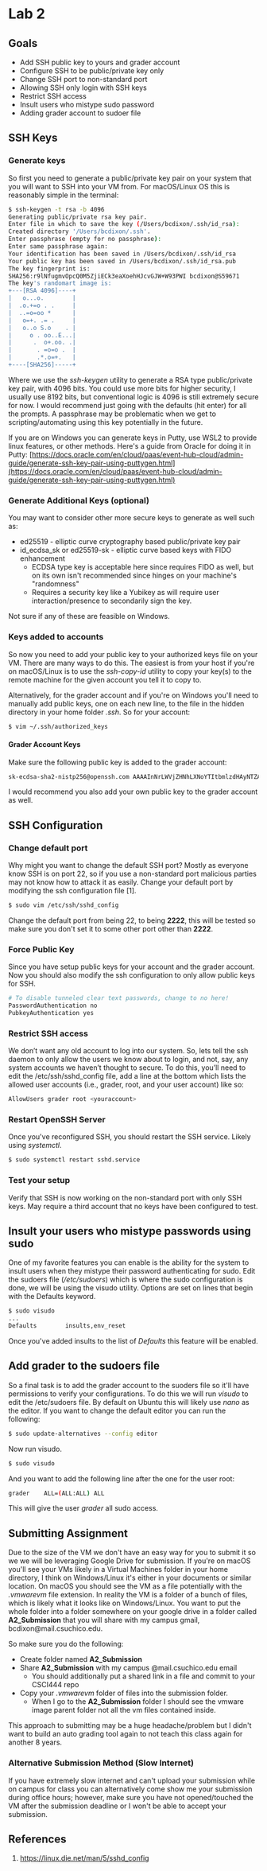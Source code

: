 # Lab 2

## Goals

* Add SSH public key to yours and grader account
* Configure SSH to be public/private key only
* Change SSH port to non-standard port
* Allowing SSH only login with SSH keys
* Restrict SSH access
* Insult users who mistype sudo password
* Adding grader account to sudoer file

## SSH Keys

### Generate keys

So first you need to generate a public/private key pair on your system that you will want to SSH into your VM from. For macOS/Linux OS this is reasonably simple in the terminal:

```bash
$ ssh-keygen -t rsa -b 4096
Generating public/private rsa key pair.
Enter file in which to save the key (/Users/bcdixon/.ssh/id_rsa):
Created directory '/Users/bcdixon/.ssh'.
Enter passphrase (empty for no passphrase):
Enter same passphrase again:
Your identification has been saved in /Users/bcdixon/.ssh/id_rsa
Your public key has been saved in /Users/bcdixon/.ssh/id_rsa.pub
The key fingerprint is:
SHA256:r9lNfugmvOpcQ0M5ZjiECk3eaXoehHJcvGJW+W93PWI bcdixon@S59671
The key's randomart image is:
+---[RSA 4096]----+
|   o...o.        |
|  .o.+=o . .     |
|  ..=o=oo *      |
|   o=+. .= .     |
|   o..o S.o    . |
|     o . oo..E...|
|      .  o+.oo. .|
|       . =o=o .  |
|       .*.o=+.   |
+----[SHA256]-----+
```

Where we use the *ssh-keygen* utility to generate a RSA type public/private key pair, with 4096 bits. You could use more bits for higher security, I usually use 8192 bits, but conventional logic is 4096 is still extremely secure for now. I would recommend just going with the defaults (hit enter) for all the prompts. A passphrase may be problematic when we get to scripting/automating using this key potentially in the future. 

If you are on Windows you can generate keys in Putty, use WSL2 to provide linux features, or other methods. Here's a guide from Oracle for doing it in Putty: [https://docs.oracle.com/en/cloud/paas/event-hub-cloud/admin-guide/generate-ssh-key-pair-using-puttygen.html](https://docs.oracle.com/en/cloud/paas/event-hub-cloud/admin-guide/generate-ssh-key-pair-using-puttygen.html)

### Generate Additional Keys (optional)

You may want to consider other more secure keys to generate as well such as:

* ed25519 - elliptic curve cryptography based public/private key pair
* id_ecdsa_sk or ed25519-sk - elliptic curve based keys with FIDO enhancement
    * ECDSA type key is acceptable here since requires FIDO as well, but on its own isn't recommended since hinges on your machine's "randomness"
    * Requires a security key like a Yubikey as will require user interaction/presence to secondarily sign the key. 

Not sure if any of these are feasible on Windows. 

### Keys added to accounts

So now you need to add your public key to your authorized keys file on your VM. There are many ways to do this. The easiest is from your host if you're on macOS/Linux is to use the *ssh-copy-id* utility to copy your key(s) to the remote machine for the given account you tell it to copy to. 

Alternatively, for the grader account and if you're on Windows you'll need to manually add public keys, one on each new line, to the file in the hidden directory in your home folder *.ssh*. So for your account:

```bash
$ vim ~/.ssh/authorized_keys
```

#### Grader Account Keys

Make sure the following public key is added to the grader account:

```bash
sk-ecdsa-sha2-nistp256@openssh.com AAAAInNrLWVjZHNhLXNoYTItbmlzdHAyNTZAb3BlbnNzaC5jb20AAAAIbmlzdHAyNTYAAABBBOmPlrtfbfYXJOJ1G2djM68CaeijY6aQpx3SG3xbGQZhH6M/rNZOcICh/6HDFhrZzsO4pv2z2d1ZIhIARIDnPg4AAAAEc3NoOg== bryandixon@S59671
```

I would recommend you also add your own public key to the grader account as well. 

## SSH Configuration

### Change default port

Why might you want to change the default SSH port? Mostly as everyone know SSH is on port 22, so if you use a non-standard port malicious parties may not know how to attack it as easily. Change your default port by modifying the ssh configuration file [1].

```bash
$ sudo vim /etc/ssh/sshd_config
```

Change the default port from being 22, to being **2222**, this will be tested so make sure you don't set it to some other port other than **2222**.

### Force Public Key

Since you have setup public keys for your account and the grader account. Now you should also modify the ssh configuration to only allow public keys for SSH.

```bash
# To disable tunneled clear text passwords, change to no here!
PasswordAuthentication no
PubkeyAuthentication yes
```

### Restrict SSH access

We don’t want any old account to log into our system. So, lets tell the ssh daemon to only allow the users we know about to login, and not, say, any system accounts we haven’t thought to secure. To do this, you’ll need to edit the /etc/ssh/sshd_config file, add a line at the bottom which lists the allowed user accounts (i.e., grader, root, and your user account) like so:

```bash
AllowUsers grader root <youraccount>
```

### Restart OpenSSH Server

Once you've reconfigured SSH, you should restart the SSH service. Likely using *systemctl*.

```bash
$ sudo systemctl restart sshd.service
```

### Test your setup

Verify that SSH is now working on the non-standard port with only SSH keys. May require a third account that no keys have been configured to test. 

## Insult your users who mistype passwords using sudo

One of my favorite features you can enable is the ability for the system to insult users when they mistype their password authenticating for sudo. Edit the sudoers file (*/etc/sudoers*) which is where the sudo configuration is done, we will be using the visudo utility. Options are set on lines that begin with the Defaults keyword.

```bash
$ sudo visudo
...
Defaults        insults,env_reset
```

Once you've added insults to the list of *Defaults* this feature will be enabled. 

## Add grader to the sudoers file

So a final task is to add the grader account to the suoders file so it'll have permissions to verify your configurations. To do this we will run *visudo* to edit the /etc/sudoers file. By default on Ubuntu this will likely use *nano* as the editor. If you want to change the default editor you can run the following:

```bash
$ sudo update-alternatives --config editor
```

Now run visudo.

```bash
$ sudo visudo
```

And you want to add the following line after the one for the user root:

```bash
grader    ALL=(ALL:ALL) ALL
```

This will give the user *grader* all sudo access. 

## Submitting Assignment

Due to the size of the VM we don't have an easy way for you to submit it so we we will be leveraging Google Drive for submission. If you're on macOS you'll see your VMs likely in a Virtual Machines folder in your home directory, I think on Windows/Linux it's either in your documents or similar location. On macOS you should see the VM as a file potentially with the *.vmwarevm* file extension. In reality the VM is a folder of a bunch of files, which is likely what it looks like on Windows/Linux. You want to put the whole folder into a folder somewhere on your google drive in a folder called **A2_Submission** that you will share with my campus gmail, &#098;&#099;&#100;&#105;&#120;&#111;&#110;&#064;&#109;&#097;&#105;&#108;&#046;&#099;&#115;&#117;&#099;&#104;&#105;&#099;&#111;&#046;&#101;&#100;&#117;. 

So make sure you do the following:

* Create folder named **A2_Submission**
* Share **A2_Submission** with my campus @mail.csuchico.edu email
    * You should additionally put a shared link in a file and commit to your CSCI444 repo
* Copy your *.vmwarevm* folder of files into the submission folder.
    * When I go to the **A2_Submission** folder I should see the vmware image parent folder not all the vm files contained inside. 

This approach to submitting may be a huge headache/problem but I didn't want to build an auto grading tool again to not teach this class again for another 8 years. 

### Alternative Submission Method (Slow Internet)

If you have extremely slow internet and can't upload your submission while on campus for class you can alternatively come show me your submission during office hours; however, make sure you have not opened/touched the VM after the submission deadline or I won't be able to accept your submission. 

## References

1. https://linux.die.net/man/5/sshd_config
